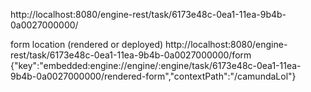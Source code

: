 http://localhost:8080/engine-rest/task/6173e48c-0ea1-11ea-9b4b-0a0027000000/

form location (rendered or deployed)
http://localhost:8080/engine-rest/task/6173e48c-0ea1-11ea-9b4b-0a0027000000/form
{"key":"embedded:engine://engine/:engine/task/6173e48c-0ea1-11ea-9b4b-0a0027000000/rendered-form","contextPath":"/camundaLol"}